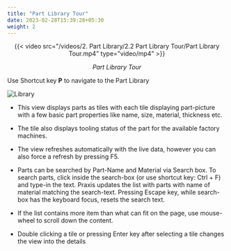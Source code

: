 ```yaml
---
title: "Part Library Tour"
date: 2023-02-28T15:39:28+05:30
weight: 2
---
```



<div style="text-align: center">{{< video src="/videos/2. Part Library/2.2 Part Library Tour/Part Library Tour.mp4" type="video/mp4" >}}</div>

*<div style="text-align: center">Part Library Tour</div>*

Use Shortcut key **P** to navigate to the Part Library

![Library](/images/Library.png)

* This view displays parts as tiles with each tile displaying part-picture with a few basic part properties like name, size, material, thickness etc.

* The tile also displays tooling status of the part for the available factory machines.

* The view refreshes automatically with the live data, however you can also force a refresh by pressing F5.

* Parts can be searched by Part-Name and Material via Search box. To search parts, click inside the search-box (or use shortcut key: Ctrl + F) and type-in the text. Praxis updates the list with parts with name of material matching the search-text. Pressing Escape key, while search-box has the keyboard focus, resets the search text.

* If the list contains more item than what can fit on the page, use mouse-wheel to scroll down the content.

* Double clicking a tile or pressing Enter key after selecting a tile changes the view into the details 